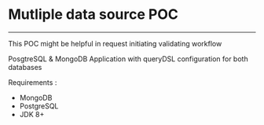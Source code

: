 # Mutliple data source POC
---
This POC might be helpful in request initiating validating workflow 

PosgtreSQL & MongoDB Application with queryDSL configuration for both databases 

Requirements : 

- MongoDB
- PostgreSQL
- JDK 8+
